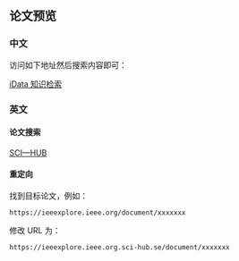 ## 论文预览

### 中文

访问如下地址然后搜索内容即可：

[iData 知识检索](https://www.cn-ki.net/)

### 英文

#### 论文搜索

[SCI—HUB](https://sci-hub.se/)

#### 重定向

找到目标论文，例如：

```text
https://ieeexplore.ieee.org/document/xxxxxxx
```

修改 URL 为：

```
https://ieeexplore.ieee.org.sci-hub.se/document/xxxxxxx
```
